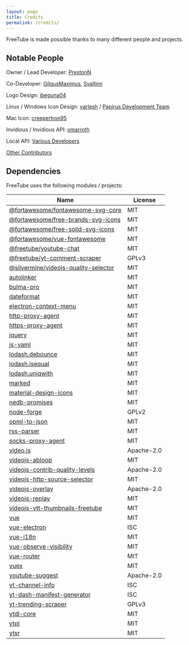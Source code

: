 ```yaml
---
layout: page
title: Credits
permalink: /credits/
---
```


FreeTube is made possible thanks to many different people and projects.

## Notable People

Owner / Lead Developer: [PrestonN](https://github.com/PrestonN)

Co-Developer: [GilgusMaximus](https://github.com/GilgusMaximus), [Svallinn](https://github.com/Svallinn)

Logo Design: [jbeguna04](https://github.com/jbeguna04)

Linux / Windows Icon Design: [varlesh](https://github.com/varlesh) / [Papirus Development Team](https://github.com/PapirusDevelopmentTeam/papirus-icon-theme)

Mac Icon: [creepertron95](https://github.com/creepertron95)

Invidious / Invidious API: [omarroth](https://github.com/omarroth)

Local API: [Various Developers](/usage/local-api)

[Other Contributors](https://github.com/FreeTubeApp/FreeTube/graphs/contributors)

## Dependencies

FreeTube uses the following modules / projects:

| Name  | License |
| ------------- | ------------- |
| [@fortawesome/fontawesome-svg-core](https://github.com/FortAwesome/Font-Awesome)  | MIT  |
| [@fortawesome/free-brands-svg-icons](https://github.com/FortAwesome/Font-Awesome)  | MIT  |
| [@fortawesome/free-solid-svg-icons](https://github.com/FortAwesome/Font-Awesome)  | MIT  |
| [@fortawesome/vue-fontawesome](https://github.com/FortAwesome/vue-fontawesome)  | MIT  |
| [@freetube/youtube-chat](https://github.com/FreeTubeApp/youtube-chat)  | MIT  |
| [@freetube/yt-comment-scraper](https://github.com/FreeTubeApp/yt-comment-scraper)  | GPLv3  |
| [@silvermine/videojs-quality-selector](https://github.com/silvermine/videojs-quality-selector)  | MIT  |
| [autolinker](https://github.com/gregjacobs/Autolinker.js)  | MIT  |
| [bulma-pro](https://github.com/mubaidr/bulma-pro)  | MIT  |
| [dateformat](https://github.com/felixge/node-dateformat)  | MIT  |
| [electron-context-menu](https://github.com/sindresorhus/electron-context-menu)  | MIT  |
| [http-proxy-agent](https://github.com/TooTallNate/node-http-proxy-agent)  | MIT  |
| [https-proxy-agent](https://github.com/TooTallNate/node-https-proxy-agent)  | MIT  |
| [jquery](https://github.com/jquery/jquery)  | MIT  |
| [js-yaml](https://github.com/nodeca/js-yaml)  | MIT  |
| [lodash.debounce](https://github.com/lodash/lodash)  | MIT  |
| [lodash.isequal](https://github.com/lodash/lodash)  | MIT  |
| [lodash.uniqwith](https://github.com/lodash/lodash)  | MIT  |
| [marked](https://github.com/markedjs/marked)  | MIT  |
| [material-design-icons](https://github.com/google/material-design-icons)  | MIT  |
| [nedb-promises](https://github.com/bajankristof/nedb-promises)  | MIT  |
| [node-forge](https://github.com/digitalbazaar/forge)  | GPLv2  |
| [opml-to-json](https://github.com/azu/opml-to-json)  | MIT  |
| [rss-parser](https://github.com/rbren/rss-parser)  | MIT  |
| [socks-proxy-agent](https://github.com/TooTallNate/node-socks-proxy-agent)  | MIT  |
| [video.js](https://github.com/videojs/video.js)  | Apache-2.0  |
| [videojs-abloop](https://github.com/phhu/videojs-abloop)  | MIT  |
| [videojs-contrib-quality-levels](https://github.com/videojs/videojs-contrib-quality-levels)  | Apache-2.0  |
| [videojs-http-source-selector](https://github.com/jfujita/videojs-http-source-selector)  | MIT  |
| [videojs-overlay](https://github.com/brightcove/videojs-overlay)  | Apache-2.0  |
| [videojs-replay](https://github.com/hartman/videojs-replay)  | MIT |
| [videojs-vtt-thumbnails-freetube](https://github.com/GilgusMaximus/videojs-vtt-thumbnails-freetube)  | MIT  |
| [vue](https://github.com/vuejs/vue)  | MIT |
| [vue-electron](https://github.com/SimulatedGREG/vue-electron)  | ISC |
| [vue-i18n](https://github.com/kazupon/vue-i18n)  | MIT |
| [vue-observe-visibility](https://github.com/Akryum/vue-observe-visibility)  | MIT |
| [vue-router](https://github.com/vuejs/vue-router)  | MIT |
| [vuex](https://github.com/vuejs/vuex)  | MIT |
| [youtube-suggest](https://github.com/goto-bus-stop/youtube-suggest)  | Apache-2.0 |
| [yt-channel-info](https://github.com/FreeTubeApp/yt-channel-info)  | ISC  |
| [yt-dash-manifest-generator](https://github.com/GilgusMaximus/yt-dash-manifest-generator)  | ISC  |
| [yt-trending-scraper](https://github.com/GilgusMaximus/yt-trending-scraper)  | GPLv3  |
| [ytdl-core](https://github.com/fent/node-ytdl-core)  | MIT  |
| [ytpl](https://github.com/TimeForANinja/node-ytpl)  | MIT  |
| [ytsr](https://github.com/TimeForANinja/node-ytsr)  | MIT  |
